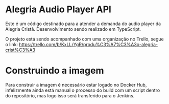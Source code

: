 # Alegria Audio Player API
Este é um código destinado para a atender a demanda do audio player da Alegria Cristã.
Desenvolvimento sendo realizado em TypeScript.

O projeto está sendo acompanhado com uma organização no Trello, segue o link:
https://trello.com/b/KxLLrYgR/produ%C3%A7%C3%A3o-alegria-crist%C3%A3

# Construindo a imagem

Para construir a imagem é necessário estar logado no Docker Hub, infelizmente ainda está manual o processo do build com um script dentro do repositório, mas logo isso será transferido para o Jenkins.
